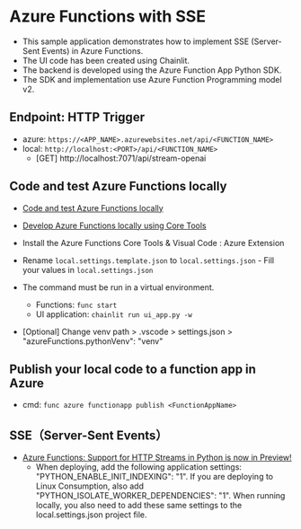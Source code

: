 
# Azure Functions with SSE

- This sample application demonstrates how to implement SSE (Server-Sent Events) in Azure Functions.
- The UI code has been created using Chainlit.
- The backend is developed using the Azure Function App Python SDK.
- The SDK and implementation use Azure Function Programming model v2.

## Endpoint: HTTP Trigger

- azure: `https://<APP_NAME>.azurewebsites.net/api/<FUNCTION_NAME>`
- local: `http://localhost:<PORT>/api/<FUNCTION_NAME>`
    -  [GET] http://localhost:7071/api/stream-openai

## Code and test Azure Functions locally

- [Code and test Azure Functions locally](https://learn.microsoft.com/en-us/azure/azure-functions/functions-develop-local)
- [Develop Azure Functions locally using Core Tools](https://learn.microsoft.com/en-us/azure/azure-functions/functions-run-local)

- Install the Azure Functions Core Tools & Visual Code : Azure Extension
- Rename `local.settings.template.json` to `local.settings.json` - Fill your values in `local.settings.json` 
- The command must be run in a virtual environment.
    - Functions: `func start` 
    - UI application: `chainlit run ui_app.py -w`
- [Optional] Change venv path > .vscode > settings.json > "azureFunctions.pythonVenv": "venv"

## Publish your local code to a function app in Azure

- cmd: `func azure functionapp publish <FunctionAppName>`

## SSE（Server-Sent Events）

- [Azure Functions: Support for HTTP Streams in Python is now in Preview!](https://techcommunity.microsoft.com/t5/azure-compute-blog/azure-functions-support-for-http-streams-in-python-is-now-in/ba-p/4146697)
    - When deploying, add the following application settings: "PYTHON_ENABLE_INIT_INDEXING": "1". If you are deploying to Linux Consumption, also add "PYTHON_ISOLATE_WORKER_DEPENDENCIES": "1". When running locally, you also need to add these same settings to the local.settings.json project file.